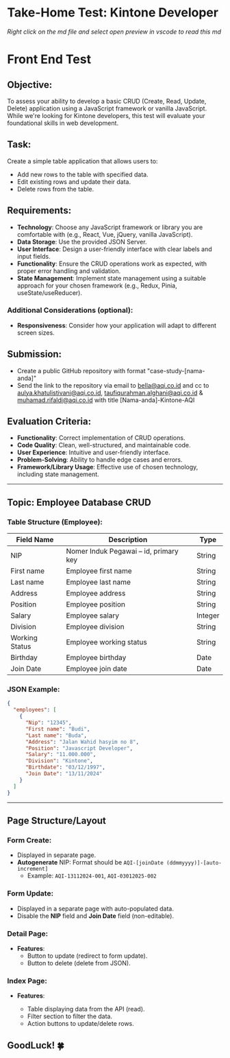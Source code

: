 # Take-Home Test: Kintone Developer

_Right click on the md file and select open preview in vscode to read this md_

# Front End Test

## Objective:

To assess your ability to develop a basic CRUD (Create, Read, Update, Delete) application using a JavaScript framework or vanilla JavaScript. While we're looking for Kintone developers, this test will evaluate your foundational skills in web development.

## Task:

Create a simple table application that allows users to:

- Add new rows to the table with specified data.
- Edit existing rows and update their data.
- Delete rows from the table.

## Requirements:

- **Technology**: Choose any JavaScript framework or library you are comfortable with (e.g., React, Vue, jQuery, vanilla JavaScript).
- **Data Storage**: Use the provided JSON Server.
- **User Interface**: Design a user-friendly interface with clear labels and input fields.
- **Functionality**: Ensure the CRUD operations work as expected, with proper error handling and validation.
- **State Management**: Implement state management using a suitable approach for your chosen framework (e.g., Redux, Pinia, useState/useReducer).

### Additional Considerations (optional):

- **Responsiveness**: Consider how your application will adapt to different screen sizes.

## Submission:

- Create a public GitHub repository with format "case-study-[nama-anda]"
- Send the link to the repository via email to bella@aqi.co.id and cc to aulya.khatulistivani@aqi.co.id, taufiqurahman.alghani@aqi.co.id & muhamad.rifaldi@aqi.co.id with title [Nama-anda]-Kintone-AQI

## Evaluation Criteria:

- **Functionality**: Correct implementation of CRUD operations.
- **Code Quality**: Clean, well-structured, and maintainable code.
- **User Experience**: Intuitive and user-friendly interface.
- **Problem-Solving**: Ability to handle edge cases and errors.
- **Framework/Library Usage**: Effective use of chosen technology, including state management.

---

## Topic: Employee Database CRUD

### Table Structure (Employee):

| Field Name     | Description                           | Type    |
| -------------- | ------------------------------------- | ------- |
| NIP            | Nomer Induk Pegawai – id, primary key | String  |
| First name     | Employee first name                   | String  |
| Last name      | Employee last name                    | String  |
| Address        | Employee address                      | String  |
| Position       | Employee position                     | String  |
| Salary         | Employee salary                       | Integer |
| Division       | Employee division                     | String  |
| Working Status | Employee working status               | String  |
| Birthday       | Employee birthday                     | Date    |
| Join Date      | Employee join date                    | Date    |

### JSON Example:

```json
{
  "employees": [
    {
      "Nip": "12345",
      "First name": "Budi",
      "Last name": "Buda",
      "Address": "Jalan Wahid hasyim no 8",
      "Position": "Javascript Developer",
      "Salary": "11.000.000",
      "Division": "Kintone",
      "Birthdate": "03/12/1997",
      "Join Date": "13/11/2024"
    }
  ]
}
```

---

## Page Structure/Layout

### Form Create:

- Displayed in separate page.
- **Autogenerate** NIP: Format should be `AQI-[joinDate (ddmmyyyy)]-[auto-increment]`
  - Example: `AQI-13112024-001`, `AQI-03012025-002`

### Form Update:

- Displayed in a separate page with auto-populated data.
- Disable the **NIP** field and **Join Date** field (non-editable).

### Detail Page:

- **Features**:
  - Button to update (redirect to form update).
  - Button to delete (delete from JSON).

### Index Page:

- **Features**:

  - Table displaying data from the API (read).
  - Filter section to filter the data.
  - Action buttons to update/delete rows.

## GoodLuck! 🍀
